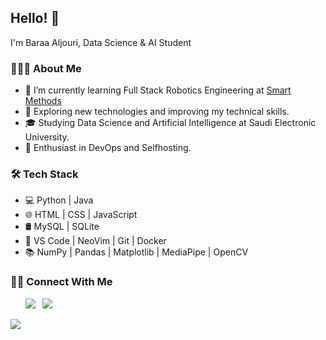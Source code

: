 <h2> Hello! 👋 </h2>
I'm Baraa Aljouri, Data Science & AI Student

<h3> 👨🏻‍💻 About Me </h3>

- 🔭 I’m currently learning Full Stack Robotics Engineering at <a href="https://s-m.com.sa/"> Smart Methods </a>
- 🔎 Exploring new technologies and improving my technical skills.
- 🎓 Studying Data Science and Artificial Intelligence at Saudi Electronic University.
- 🌱 Enthusiast in DevOps and Selfhosting.
<!-- - 😄 My website: https://baraa.top -->

<h3> 🛠 Tech Stack </h3>

- 💻 Python | Java
- 🌐 HTML | CSS | JavaScript 
- 🛢 MySQL | SQLite
- 🔧 VS Code | NeoVim | Git | Docker
- 📚 NumPy | Pandas | Matplotlib | MediaPipe | OpenCV

<h3> 🤝🏻 Connect With Me </h3>
<p>
&nbsp; &nbsp; &nbsp; <a href="https://www.linkedin.com/in/baraaaljouri"><img src="https://img.icons8.com/?size=48&id=13930&format=png"></a>
&nbsp; <a href="mailto:BaraaAljouri@gmail.com"><img src="https://img.icons8.com/?size=48&id=P7UIlhbpWzZm&format=png"></a>
</p>

![](https://hit.yhype.me/github/profile?account_id=39034192)

<!-- [Top Langs](https://github-readme-stats.vercel.app/api/top-langs/?username=itsbaraa&layout=compact&text_color=daf7dc&bg_color=151515) -->
<!--![Baraa GitHub stats](https://github-readme-stats.vercel.app/api?username=itsbaraa&theme=github_dark&show_icons=true) -->
